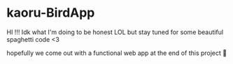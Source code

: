 # kaoru-BirdApp

HI !!! Idk what I'm doing to be honest LOL but stay tuned for some beautiful spaghetti code <3

hopefully we come out with a functional web app at the end of this project 🤪
